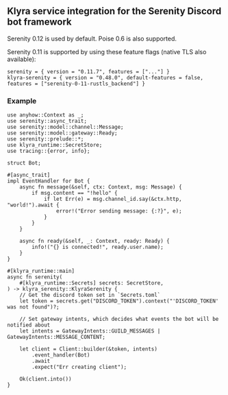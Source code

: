## Klyra service integration for the Serenity Discord bot framework

Serenity 0.12 is used by default. Poise 0.6 is also supported.

Serenity 0.11 is supported by using these feature flags (native TLS also available):

```toml,ignore
serenity = { version = "0.11.7", features = ["..."] }
klyra-serenity = { version = "0.48.0", default-features = false, features = ["serenity-0-11-rustls_backend"] }
```

### Example

```rust,ignore
use anyhow::Context as _;
use serenity::async_trait;
use serenity::model::channel::Message;
use serenity::model::gateway::Ready;
use serenity::prelude::*;
use klyra_runtime::SecretStore;
use tracing::{error, info};

struct Bot;

#[async_trait]
impl EventHandler for Bot {
    async fn message(&self, ctx: Context, msg: Message) {
        if msg.content == "!hello" {
            if let Err(e) = msg.channel_id.say(&ctx.http, "world!").await {
                error!("Error sending message: {:?}", e);
            }
        }
    }

    async fn ready(&self, _: Context, ready: Ready) {
        info!("{} is connected!", ready.user.name);
    }
}

#[klyra_runtime::main]
async fn serenity(
    #[klyra_runtime::Secrets] secrets: SecretStore,
) -> klyra_serenity::KlyraSerenity {
    // Get the discord token set in `Secrets.toml`
    let token = secrets.get("DISCORD_TOKEN").context("'DISCORD_TOKEN' was not found")?;

    // Set gateway intents, which decides what events the bot will be notified about
    let intents = GatewayIntents::GUILD_MESSAGES | GatewayIntents::MESSAGE_CONTENT;

    let client = Client::builder(&token, intents)
        .event_handler(Bot)
        .await
        .expect("Err creating client");

    Ok(client.into())
}
```
